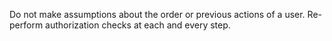 Do not make assumptions about the order or previous actions of a user. Re-perform authorization checks at each and every step.
